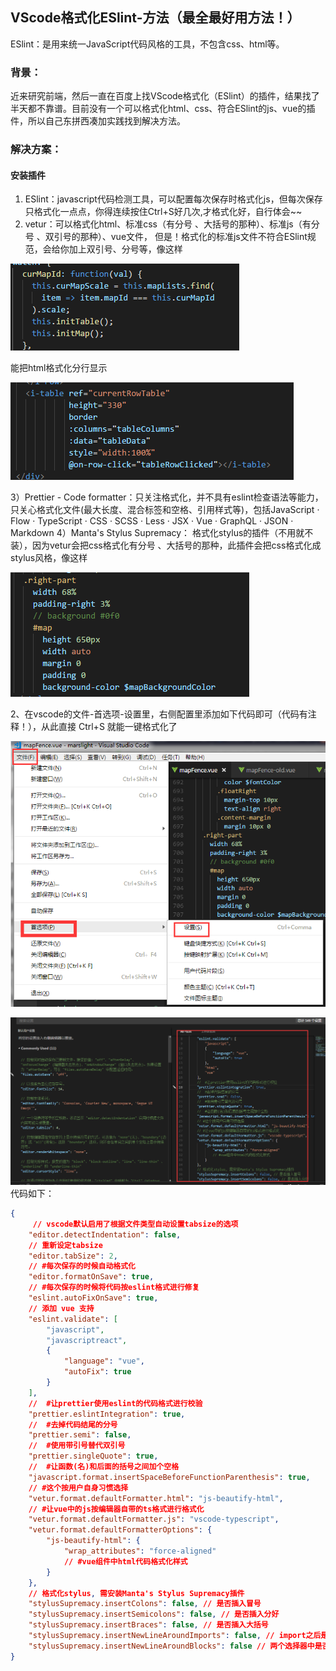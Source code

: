 ## VScode格式化ESlint-方法（最全最好用方法！）
ESlint：是用来统一JavaScript代码风格的工具，不包含css、html等。

### 背景：
近来研究前端，然后一直在百度上找VScode格式化（ESlint）的插件，结果找了半天都不靠谱。目前没有一个可以格式化html、css、符合ESlint的js、vue的插件，所以自己东拼西凑加实践找到解决方法。

### 解决方案：
#### 安装插件
1. ESlint：javascript代码检测工具，可以配置每次保存时格式化js，但每次保存只格式化一点点，你得连续按住Ctrl+S好几次,才格式化好，自行体会~~
2. vetur：可以格式化html、标准css（有分号 、大括号的那种）、标准js（有分号 、双引号的那种）、vue文件，
但是！格式化的标准js文件不符合ESlint规范，会给你加上双引号、分号等，像这样
 
![](./img/unit/nogood.png)

能把html格式化分行显示
 

![](./img/unit/good.png)

3）Prettier - Code formatter：只关注格式化，并不具有eslint检查语法等能力，只关心格式化文件(最大长度、混合标签和空格、引用样式等)，包括JavaScript · Flow · TypeScript · CSS · SCSS · Less · JSX · Vue · GraphQL · JSON · Markdown
4）Manta's Stylus Supremacy： 格式化stylus的插件（不用就不装），因为vetur会把css格式化有分号 、大括号的那种，此插件会把css格式化成stylus风格，像这样
 
![](./img/unit/style.png)
 

2、在vscode的文件-首选项-设置里，右侧配置里添加如下代码即可（代码有注释！），从此直接 Ctrl+S 就能一键格式化了
 

![](./img/unit/vscodeSetting.png)

 

![](./img/unit/setting.png)
代码如下：
```json
{
     // vscode默认启用了根据文件类型自动设置tabsize的选项
    "editor.detectIndentation": false,
    // 重新设定tabsize
    "editor.tabSize": 2,
    // #每次保存的时候自动格式化 
    "editor.formatOnSave": true,
    // #每次保存的时候将代码按eslint格式进行修复
    "eslint.autoFixOnSave": true,
    // 添加 vue 支持
    "eslint.validate": [
        "javascript",
        "javascriptreact",
        {
            "language": "vue",
            "autoFix": true
        }
    ],
    //  #让prettier使用eslint的代码格式进行校验 
    "prettier.eslintIntegration": true,
    //  #去掉代码结尾的分号 
    "prettier.semi": false,
    //  #使用带引号替代双引号 
    "prettier.singleQuote": true,
    //  #让函数(名)和后面的括号之间加个空格
    "javascript.format.insertSpaceBeforeFunctionParenthesis": true,
    // #这个按用户自身习惯选择 
    "vetur.format.defaultFormatter.html": "js-beautify-html",
    // #让vue中的js按编辑器自带的ts格式进行格式化 
    "vetur.format.defaultFormatter.js": "vscode-typescript",
    "vetur.format.defaultFormatterOptions": {
        "js-beautify-html": {
            "wrap_attributes": "force-aligned"
            // #vue组件中html代码格式化样式
        }
    },
    // 格式化stylus, 需安装Manta's Stylus Supremacy插件
    "stylusSupremacy.insertColons": false, // 是否插入冒号
    "stylusSupremacy.insertSemicolons": false, // 是否插入分好
    "stylusSupremacy.insertBraces": false, // 是否插入大括号
    "stylusSupremacy.insertNewLineAroundImports": false, // import之后是否换行
    "stylusSupremacy.insertNewLineAroundBlocks": false // 两个选择器中是否换行
}
```
